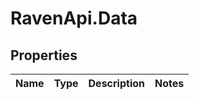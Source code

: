 # RavenApi.Data

## Properties
Name | Type | Description | Notes
------------ | ------------- | ------------- | -------------


